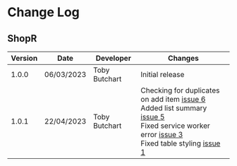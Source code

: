 # Change Log
## ShopR
Version | Date | Developer | Changes |
------- | ---- | --------- | ------- |
1.0.0 | 06/03/2023 | Toby Butchart | Initial release |
1.0.1 | 22/04/2023 | Toby Butchart | Checking for duplicates on add item [issue 6](https://github.com/tobybutchart/ShopR/issues/6)<br>Added list summary [issue 5](https://github.com/tobybutchart/ShopR/issues/5)<br>Fixed service worker error [issue 3](https://github.com/tobybutchart/ShopR/issues/3)<br>Fixed table styling [issue 1](https://github.com/tobybutchart/ShopR/issues/1)|
